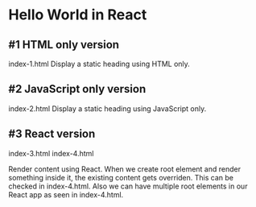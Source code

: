 # Hello World in React

## #1 HTML only version

index-1.html
Display a static heading using HTML only.

## #2 JavaScript only version

index-2.html
Display a static heading using JavaScript only.

## #3 React version

index-3.html
index-4.html

Render content using React.
When we create root element and render something inside it,
the existing content gets overriden. This can be checked in index-4.html.
Also we can have multiple root elements in our React app as seen in index-4.html.
